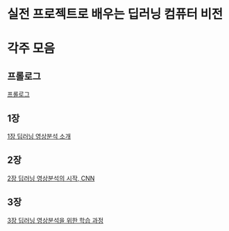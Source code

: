 # 실전 프로젝트로 배우는 딥러닝 컴퓨터 비전
# 각주 모음
## 프롤로그
[프롤로그](https://github.com/jetsonai/DeepLearning4Projects/blob/main/Book_FootNote/Chap0.md)

## 1장
[1장 딥러닝 영상분석 소개](https://github.com/jetsonai/DeepLearning4Projects/blob/main/Book_FootNote/Chap1.md)

## 2장
[2장 딥러닝 영상분석의 시작, CNN](https://github.com/jetsonai/DeepLearning4Projects/blob/main/Book_FootNote/Chap2.md)

## 3장
[3장 딥러닝 영상분석을 위한 학습 과정](https://github.com/jetsonai/DeepLearning4Projects/blob/main/Book_FootNote/Chap3.md)


